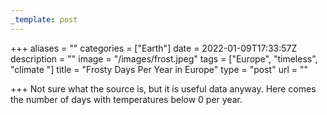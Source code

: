 ```yaml
---
_template: post
---
```



+++
aliases = ""
categories = ["Earth"]
date = 2022-01-09T17:33:57Z
description = ""
image = "/images/frost.jpeg"
tags = ["Europe", "timeless", "climate "]
title = "Frosty Days Per Year in Europe"
type = "post"
url = ""

+++
Not sure what the source is, but it is useful data anyway. Here comes the number of days with temperatures below 0 per year.
